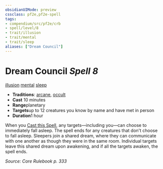 ```yaml
---
obsidianUIMode: preview
cssclass: pf2e,pf2e-spell
tags:
- compendium/src/pf2e/crb
- spell/level/8
- trait/illusion
- trait/mental
- trait/sleep
aliases: ["Dream Council"]
---
```

# Dream Council *Spell 8*   
[illusion](../../rules/traits/illusion.md)  [mental](../../rules/traits/mental.md)  [sleep](../../rules/traits/sleep.md)  

- **Traditions**: [arcane](../../rules/traits/arcane.md), [occult](../../rules/traits/occult.md)
- **Cast** 10 minutes 
- **Range**planetary
- **Targets**up to 12 creatures you know by name and have met in person
- **Duration**1 hour

When you [Cast this Spell](../../rules/actions/cast-a-spell.md), any targets—including you—can choose to immediately fall asleep. The spell ends for any creatures that don't choose to fall asleep. Sleepers join a shared dream, where they can communicate with one another as though they were in the same room. Individual targets leave this shared dream upon awakening, and if all the targets awaken, the spell ends.

*Source: Core Rulebook p. 333*